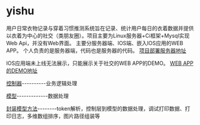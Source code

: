 # yishu
  用户日常衣物记录与穿着习惯推测系统旨在记录、统计用户每日的衣着数据并提供以衣着为中心的社交（类朋友圈）。项目主要为Linux服务器+Ci框架+Mysql实现Web Api，并没有Web界面。 主要分服务器端、IOS端、嵌入IOS应用的WEB APP。
   个人负责的是服务器端，代码也是服务器的代码。 
[项目部署服务器地址](https://myishu.top/yishu "https://myishu.top/yishu")  

IOS应用端未上线无法展示，只能展示关于社交的WEB APP的DEMO。
[WEB APP的DEMO地址](https://myishu.top/dist "https://myishu.top/dist")  

[控制器](./application/controllers)----------业务逻辑处理  

[模型](./application/models)-------------数据处理  

[封装模型方法](./application/core/MY_Model.php)--------token解析，控制层到模型的数据处理，调试打印数据、打印日志，多维数组排序，图片路径组装等  
